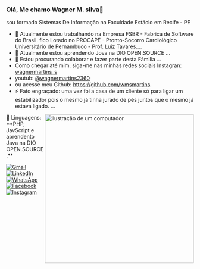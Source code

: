 ### Olá, Me chamo Wagner M. silva👋
sou formado Sistemas De Informação na Faculdade Estácio em Recife - PE
- 🔭 Atualmente estou trabalhando na Empresa FSBR - Fabrica de Software do Brasil. fico Lotado no PROCAPE - Pronto-Socorro Cardiológico Universitário de Pernambuco - Prof. Luiz Tavares....
- 🌱 Atualmente estou aprendendo Jova na DIO OPEN.SOURCE ...
- 👯 Estou procurando colaborar e fazer parte desta Fámilia ...
- Como chegar até mim. siga-me nas minhas redes sociais Instagran: [wagnermartins_s](https://www.instagram.com/wagnermartins_s?utm_source=qr&igsh=MW40MmVqeHhxZzZnMA==)
- youtub: [@wagnermartins2360](https://www.youtube.com/channel/UC1VaRvPMUK1EGzHUmhHtqQg)
- ou acesse meu Github: https://github.com/wmsmartins
- ⚡ Fato engraçado: uma vez foi a casa de um cliente só para ligar um estabilizador pois o mesmo já tinha jurado de pés juntos que o mesmo já estava ligado. ...

<img src="https://raw.githubusercontent.com/MicaelliMedeiros/micaellimedeiros/master/image/computer-illustration.png" alt="ilustração de um computador" min-width="400px" max-width="400px" width="400px" align="right">

<p align="left">
  🦄 Linguagens: **PHP, JavScript e aprendento Java na DIO OPEN.SOURCE.**
</p>

<p align="left">
  <a href="#" title="Gmail">
  <img src="https://img.shields.io/badge/-Gmail-FF0000?style=flat-square&labelColor=FF0000&logo=gmail&logoColor=white&link=wms76512@gmail.com" alt="Gmail"/></a>
  <a href="#" title="LinkedIn">
  <img src="https://img.shields.io/badge/-Linkedin-0e76a8?style=flat-square&logo=Linkedin&logoColor=white&link=LINK-DO-SEU-LINKEDIN" alt="LinkedIn"/></a>
  <a href="#" title="WhatsApp">
  <img src="https://img.shields.io/badge/-WhatsApp-25d366?style=flat-square&labelColor=25d366&logo=whatsapp&logoColor=white&link=API-DO-SEU-WHATSAPP" alt="WhatsApp"/></a>
  <a href="#" title="Facebook">
  <img src="https://img.shields.io/badge/-Facebook-3b5998?style=flat-square&labelColor=3b5998&logo=facebook&logoColor=white&link=LINK-DO-SEU-FACEBOOK" alt="Facebook"/></a>
  <a href="#" title="Instagram">
  <img src="https://img.shields.io/badge/-Instagram-DF0174?style=flat-square&labelColor=DF0174&logo=instagram&logoColor=white&link=LINK-DO-SEU-INSTAGRAM" alt="Instagram"/></a>
</p>
